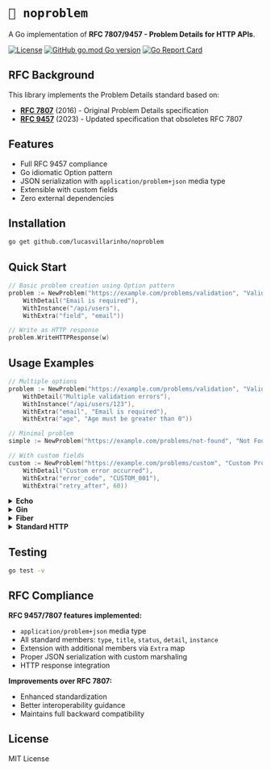 # `🚩 noproblem`

A Go implementation of **RFC 7807/9457 - Problem Details for HTTP APIs**.

<a href="https://github.com/lucasvillarinho/noproblem/blob/master/LICENSE"><img src="https://img.shields.io/github/license/lucasvillarinho/noproblem" alt="License"></a>
<a href="https://github.com/lucasvillarinho/noproblem"><img src="https://img.shields.io/github/go-mod/go-version/lucasvillarinho/noproblem" alt="GitHub go.mod Go version"></a>
<a href="https://goreportcard.com/report/github.com/lucasvillarinho/noproblem"><img src="https://goreportcard.com/badge/github.com/lucasvillarinho/noproblem" alt="Go Report Card"></a>

## RFC Background

This library implements the Problem Details standard based on:

- **[RFC 7807](https://datatracker.ietf.org/doc/html/rfc7807)** (2016) - Original Problem Details specification
- **[RFC 9457](https://www.rfc-editor.org/rfc/rfc9457.html)** (2023) - Updated specification that obsoletes RFC 7807

## Features

- Full RFC 9457 compliance
- Go idiomatic Option pattern
- JSON serialization with `application/problem+json` media type
- Extensible with custom fields
- Zero external dependencies

## Installation

```bash
go get github.com/lucasvillarinho/noproblem
```

## Quick Start

```go
// Basic problem creation using Option pattern
problem := NewProblem("https://example.com/problems/validation", "Validation Error", 400,
    WithDetail("Email is required"),
    WithInstance("/api/users"),
    WithExtra("field", "email"))

// Write as HTTP response
problem.WriteHTTPResponse(w)
```

## Usage Examples

```go
// Multiple options
problem := NewProblem("https://example.com/problems/validation", "Validation Error", 400,
    WithDetail("Multiple validation errors"),
    WithInstance("/api/users/123"),
    WithExtra("email", "Email is required"),
    WithExtra("age", "Age must be greater than 0"))

// Minimal problem
simple := NewProblem("https://example.com/problems/not-found", "Not Found", 404)

// With custom fields
custom := NewProblem("https://example.com/problems/custom", "Custom Problem", 422,
    WithDetail("Custom error occurred"),
    WithExtra("error_code", "CUSTOM_001"),
    WithExtra("retry_after", 60))
```

<details>
<summary><b>Echo</b></summary>

```go
package main

import (
    "net/http"

    "github.com/labstack/echo/v4"
    np "github.com/lucasvillarinho/noproblem"
)

func main() {
    e := echo.New()

    e.POST("/users", func(c echo.Context) error {
        problem := np.NewProblem(
            "https://example.com/problems/validation",
            "Validation Error",
            400,
            np.WithDetail("Email is required"),
            np.WithInstance(c.Request().URL.Path),
            np.WithExtra("field", "email"),
        )

        c.Response().Header().Set("Content-Type", np.ContentTypeProblemJSON)
        c.Response().WriteHeader(problem.Status)
        return c.JSON(problem.Status, problem)
    })

    e.Logger.Fatal(e.Start(":8080"))
}
```

</details>

<details>
<summary><b>Gin</b></summary>

```go
package main

import (
    "net/http"

    "github.com/gin-gonic/gin"
    np "github.com/lucasvillarinho/noproblem"
)

func main() {
    r := gin.Default()

    r.POST("/users", func(c *gin.Context) {
        problem := np.NewProblem(
            "https://example.com/problems/validation",
            "Validation Error",
            400,
            np.WithDetail("Email is required"),
            np.WithInstance(c.Request.URL.Path),
            np.WithExtra("field", "email"),
        )

        c.Header("Content-Type", np.ContentTypeProblemJSON)
        c.JSON(problem.Status, problem)
    })

    r.Run(":8080")
}
```

</details>

<details>
<summary><b>Fiber</b></summary>

```go
package main

import (
    "github.com/gofiber/fiber/v2"
    np "github.com/lucasvillarinho/noproblem"
)

func main() {
    app := fiber.New()

    app.Post("/users", func(c *fiber.Ctx) error {
        problem := np.NewProblem(
            "https://example.com/problems/validation",
            "Validation Error",
            400,
            np.WithDetail("Email is required"),
            np.WithInstance(c.Path()),
            np.WithExtra("field", "email"),
        )

        c.Set("Content-Type", np.ContentTypeProblemJSON)
        return c.Status(problem.Status).JSON(problem)
    })

    app.Listen(":8080")
}
```

</details>

<details>
<summary><b>Standard HTTP</b></summary>

```go
package main

import (
    "log"
    "net/http"

    np "github.com/lucasvillarinho/noproblem"
)

func main() {
    http.HandleFunc("/users", func(w http.ResponseWriter, r *http.Request) {
        if r.Method != http.MethodPost {
            problem := np.NewProblem(
                "https://example.com/problems/method-not-allowed",
                "Method Not Allowed",
                405,
                np.WithDetail("Only POST method is allowed"),
                np.WithInstance(r.URL.Path),
            )

            w.Header().Set("Content-Type", np.ContentTypeProblemJSON)
            w.WriteHeader(problem.Status)
            problem.WriteHTTPResponse(w)
            return
        }

        problem := np.NewProblem(
            "https://example.com/problems/validation",
            "Validation Error",
            400,
            np.WithDetail("Email is required"),
            np.WithInstance(r.URL.Path),
            np.WithExtra("field", "email"),
        )

        w.Header().Set("Content-Type", np.ContentTypeProblemJSON)
        w.WriteHeader(problem.Status)
        problem.WriteHTTPResponse(w)
    })

    log.Fatal(http.ListenAndServe(":8080", nil))
}
```

</details>

## Testing

```bash
go test -v
```

## RFC Compliance

**RFC 9457/7807 features implemented:**

- `application/problem+json` media type
- All standard members: `type`, `title`, `status`, `detail`, `instance`
- Extension with additional members via `Extra` map
- Proper JSON serialization with custom marshaling
- HTTP response integration

**Improvements over RFC 7807:**

- Enhanced standardization
- Better interoperability guidance
- Maintains full backward compatibility

## License

MIT License
